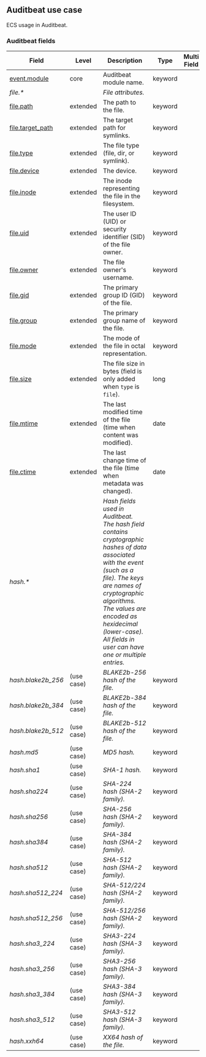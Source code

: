 ## Auditbeat use case

ECS usage in Auditbeat.

### <a name="auditbeat"></a> Auditbeat fields


| Field  | Level  | Description  | Type  | Multi Field  | Example  |
|---|---|---|---|---|---|
| [event.module](https://github.com/elastic/ecs#event.module)  | core | Auditbeat module name. | keyword |  | `mysql` |
| <a name="file.&ast;"></a>*file.&ast;* |  | *File attributes.<br/>* |  |  |  |
| [file.path](https://github.com/elastic/ecs#file.path)  | extended | The path to the file. | keyword |  |  |
| [file.target_path](https://github.com/elastic/ecs#file.target_path)  | extended | The target path for symlinks. | keyword |  |  |
| [file.type](https://github.com/elastic/ecs#file.type)  | extended | The file type (file, dir, or symlink). | keyword |  |  |
| [file.device](https://github.com/elastic/ecs#file.device)  | extended | The device. | keyword |  |  |
| [file.inode](https://github.com/elastic/ecs#file.inode)  | extended | The inode representing the file in the filesystem. | keyword |  |  |
| [file.uid](https://github.com/elastic/ecs#file.uid)  | extended | The user ID (UID) or security identifier (SID) of the file owner. | keyword |  |  |
| [file.owner](https://github.com/elastic/ecs#file.owner)  | extended | The file owner's username. | keyword |  |  |
| [file.gid](https://github.com/elastic/ecs#file.gid)  | extended | The primary group ID (GID) of the file. | keyword |  |  |
| [file.group](https://github.com/elastic/ecs#file.group)  | extended | The primary group name of the file. | keyword |  |  |
| [file.mode](https://github.com/elastic/ecs#file.mode)  | extended | The mode of the file in octal representation. | keyword |  | `416` |
| [file.size](https://github.com/elastic/ecs#file.size)  | extended | The file size in bytes (field is only added when `type` is `file`). | long |  |  |
| [file.mtime](https://github.com/elastic/ecs#file.mtime)  | extended | The last modified time of the file (time when content was modified). | date |  |  |
| [file.ctime](https://github.com/elastic/ecs#file.ctime)  | extended | The last change time of the file (time when metadata was changed). | date |  |  |
| <a name="hash.&ast;"></a>*hash.&ast;* |  | *Hash fields used in Auditbeat.<br/>The hash field contains cryptographic hashes of data associated with the event (such as a file). The keys are names of cryptographic algorithms. The values are encoded as hexidecimal (lower-case).<br/>All fields in user can have one or multiple entries.<br/>* |  |  |  |
| <a name="hash.blake2b_256"></a>*hash.blake2b_256* | (use case) | *BLAKE2b-256 hash of the file.* | keyword |  |  |
| <a name="hash.blake2b_384"></a>*hash.blake2b_384* | (use case) | *BLAKE2b-384 hash of the file.* | keyword |  |  |
| <a name="hash.blake2b_512"></a>*hash.blake2b_512* | (use case) | *BLAKE2b-512 hash of the file.* | keyword |  |  |
| <a name="hash.md5"></a>*hash.md5* | (use case) | *MD5 hash.* | keyword |  |  |
| <a name="hash.sha1"></a>*hash.sha1* | (use case) | *SHA-1 hash.* | keyword |  |  |
| <a name="hash.sha224"></a>*hash.sha224* | (use case) | *SHA-224 hash (SHA-2 family).* | keyword |  |  |
| <a name="hash.sha256"></a>*hash.sha256* | (use case) | *SHA-256 hash (SHA-2 family).* | keyword |  |  |
| <a name="hash.sha384"></a>*hash.sha384* | (use case) | *SHA-384 hash (SHA-2 family).* | keyword |  |  |
| <a name="hash.sha512"></a>*hash.sha512* | (use case) | *SHA-512 hash (SHA-2 family).* | keyword |  |  |
| <a name="hash.sha512_224"></a>*hash.sha512_224* | (use case) | *SHA-512/224 hash (SHA-2 family).* | keyword |  |  |
| <a name="hash.sha512_256"></a>*hash.sha512_256* | (use case) | *SHA-512/256 hash (SHA-2 family).* | keyword |  |  |
| <a name="hash.sha3_224"></a>*hash.sha3_224* | (use case) | *SHA3-224 hash (SHA-3 family).* | keyword |  |  |
| <a name="hash.sha3_256"></a>*hash.sha3_256* | (use case) | *SHA3-256 hash (SHA-3 family).* | keyword |  |  |
| <a name="hash.sha3_384"></a>*hash.sha3_384* | (use case) | *SHA3-384 hash (SHA-3 family).* | keyword |  |  |
| <a name="hash.sha3_512"></a>*hash.sha3_512* | (use case) | *SHA3-512 hash (SHA-3 family).* | keyword |  |  |
| <a name="hash.xxh64"></a>*hash.xxh64* | (use case) | *XX64 hash of the file.* | keyword |  |  |



